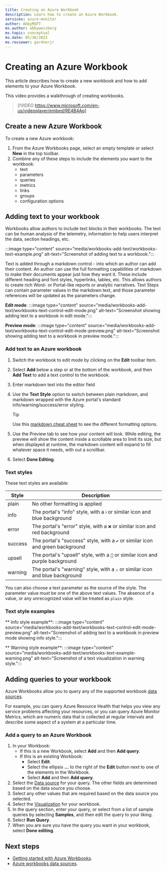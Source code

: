 ```yaml
---
title: Creating an Azure Workbook
description: Learn how to create an Azure Workbook.
services: azure-monitor
author: AbbyMSFT
ms.author: abbyweisberg
ms.topic: conceptual
ms.date: 05/30/2022
ms.reviewer: gardnerjr 
---
```


# Creating an Azure Workbook
This article describes how to create a new workbook and how to add elements to your Azure Workbook.

This video provides a walkthrough of creating workbooks.

> [!VIDEO https://www.microsoft.com/en-us/videoplayer/embed/RE4B4Ap]

## Create a new Azure Workbook
To create a new Azure workbook:
1. From the Azure Workbooks page, select an empty template or select **New** in the top toolbar.
1. Combine any of these steps to include the elements you want to the workbook:
   - text
   - parameters
   - queries
   - metrics
   - links
   - groups
   - configuration options

## Adding text to your workbook

Workbooks allow authors to include text blocks in their workbooks. The text can be human analysis of the telemetry, information to help users interpret the data, section headings, etc. 

   :::image type="content" source="media/workbooks-add-text/workbooks-text-example.png" alt-text="Screenshot of adding text to a workbook.":::

Text is added through a markdown control - into which an author can add their content. An author can use the full formatting capabilities of markdown to make their documents appear just how they want it. These include different heading and font styles, hyperlinks, tables, etc. This allows authors to create rich Word- or Portal-like reports or analytic narratives.  Text Steps can contain parameter values in the markdown text, and those parameter references will be updated as the parameters change.

**Edit mode**:
   :::image type="content" source="media/workbooks-add-text/workbooks-text-control-edit-mode.png" alt-text="Screenshot showing adding text to a workbook in edit mode.":::

**Preview mode**:
   :::image type="content" source="media/workbooks-add-text/workbooks-text-control-edit-mode-preview.png" alt-text="Screenshot showing adding text to a workbook in preview mode.":::

### Add text to an Azure workbook
1. Switch the workbook to edit mode by clicking on the **Edit** toolbar item.
1. Select **Add** below a step or at the bottom of the workbook, and then **Add Text** to add a text control to the workbook. 
1. Enter markdown text into the editor field
1. Use the **Text Style** option to switch between plain markdown, and markdown wrapped with the Azure portal's standard info/warning/success/error styling.
   
   > [!TIP]
   > Use this [markdown cheat sheet](https://github.com/adam-p/markdown-here/wiki/Markdown-Cheatsheet) to see the different formatting options.

1. Use the Preview tab to see how your content will look. While editing, the preview will show the content inside a scrollable area to limit its size, but when displayed at runtime, the markdown content will expand to fill whatever space it needs, with out a scrollbar.
1. Select **Done Editing**.

### Text styles
These text styles are available:

| Style     | Description                                                                             |
| --------- | --------------------------------------------------------------------------------------- |
| plain| No other formatting is applied                                                     |
|info| The portal's "info" style, with a `ℹ` or similar icon and blue background     |
|error| The portal's "error" style, with a `❌` or similar icon and red background     |
|success| The portal's "success" style, with a `✔` or similar icon and green background |
|upsell| The portal's "upsell" style, with a `🚀` or similar icon and purple background  |
|warning| The portal's "warning" style, with a `⚠` or similar icon and blue background  |


You can also choose a text parameter as the source of the style. The parameter value must be one of the above text values. The absence of a value, or any unrecognized value will be treated as `plain` style.

### Text style examples

** Info style example**:
   :::image type="content" source="media/workbooks-add-text/workbooks-text-control-edit-mode-preview.png" alt-text="Screenshot of adding text to a workbook in preview mode showing info style.":::

** Warning style example**:
   :::image type="content" source="media/workbooks-add-text/workbooks-text-example-warning.png" alt-text="Screenshot of a text visualization in warning style.":::

## Adding queries to your workbook

Azure Workbooks allow you to query any of the supported workbook [data sources](workbooks-data-sources.md). 

For example, you can query Azure Resource Health that helps you view any service problems affecting your resources, or you can query Azure Monitor Metrics, which are numeric data that is collected at regular intervals and describe some aspect of a system at a particular time.

### Add a query to an Azure Workbook

1. In your Workbook:
    - If this is a new Workbook, select **Add** and then **Add query**.
    - If this is an existing Workbook:
        - Select **Edit**.
        - Select the ellipsis **...** to the right of the **Edit** button next to one of the elements in the Workbook.
        - Select **Add** and then **Add query**.
1. Select the [Data source](workbooks-data-sources.md) for your query. The other fields are determined based on the data source you choose.
1. Select any other values that are required based on the data source you selected.
1. Select the [Visualization](workbooks-visualizations.md) for your workbook.
1. In the query section, enter your query, or select from a list of sample queries by selecting **Samples**, and then edit the query to your liking.
1. Select **Run Query**.
1. When you are sure you have the query you want in your workbook, select **Done editing**.


## Next steps
- [Getting started with Azure Workbooks](workbooks-getting-started.md).
- [Azure workbooks data sources](workbooks-data-sources.md).